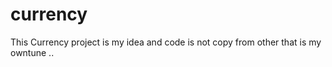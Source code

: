 # currency


This Currency project is my idea and code is not copy from other that is my owntune .. 
